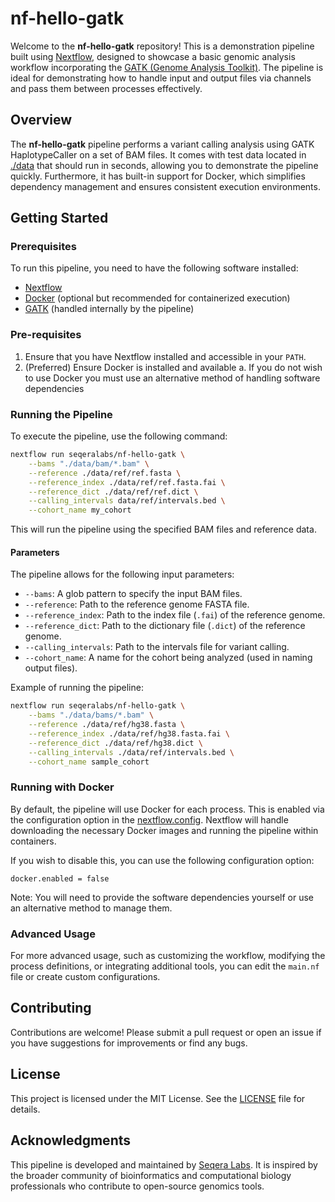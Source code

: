 # nf-hello-gatk

Welcome to the **nf-hello-gatk** repository! This is a demonstration pipeline built using [Nextflow](https://www.nextflow.io/), designed to showcase a basic genomic analysis workflow incorporating the [GATK (Genome Analysis Toolkit)](https://gatk.broadinstitute.org/). The pipeline is ideal for demonstrating how to handle input and output files via channels and pass them between processes effectively.

## Overview

The **nf-hello-gatk** pipeline performs a variant calling analysis using GATK HaplotypeCaller on a set of BAM files. It comes with test data located in [./data](./data/) that should run in seconds, allowing you to demonstrate the pipeline quickly. Furthermore, it has built-in support for Docker, which simplifies dependency management and ensures consistent execution environments.

## Getting Started

### Prerequisites

To run this pipeline, you need to have the following software installed:

- [Nextflow](https://www.nextflow.io/)
- [Docker](https://www.docker.com/) (optional but recommended for containerized execution)
- [GATK](https://gatk.broadinstitute.org/) (handled internally by the pipeline)

### Pre-requisites

1. Ensure that you have Nextflow installed and accessible in your `PATH`.
1. (Preferred) Ensure Docker is installed and available
    a. If you do not wish to use Docker you must use an alternative method of handling software dependencies

### Running the Pipeline

To execute the pipeline, use the following command:

```bash
nextflow run seqeralabs/nf-hello-gatk \
    --bams "./data/bam/*.bam" \
    --reference ./data/ref/ref.fasta \
    --reference_index ./data/ref/ref.fasta.fai \
    --reference_dict ./data/ref/ref.dict \
    --calling_intervals data/ref/intervals.bed \
    --cohort_name my_cohort
```

This will run the pipeline using the specified BAM files and reference data.

#### Parameters

The pipeline allows for the following input parameters:

- `--bams`: A glob pattern to specify the input BAM files.
- `--reference`: Path to the reference genome FASTA file.
- `--reference_index`: Path to the index file (`.fai`) of the reference genome.
- `--reference_dict`: Path to the dictionary file (`.dict`) of the reference genome.
- `--calling_intervals`: Path to the intervals file for variant calling.
- `--cohort_name`: A name for the cohort being analyzed (used in naming output files).

Example of running the pipeline:

```bash
nextflow run seqeralabs/nf-hello-gatk \
    --bams "./data/bams/*.bam" \
    --reference ./data/ref/hg38.fasta \
    --reference_index ./data/ref/hg38.fasta.fai \
    --reference_dict ./data/ref/hg38.dict \
    --calling_intervals ./data/ref/intervals.bed \
    --cohort_name sample_cohort
```

### Running with Docker

By default, the pipeline will use Docker for each process. This is enabled via the configuration option in the [nextflow.config](./nextflow.config). Nextflow will handle downloading the necessary Docker images and running the pipeline within containers.

If you wish to disable this, you can use the following configuration option:

```config
docker.enabled = false
```

Note: You will need to provide the software dependencies yourself or use an alternative method to manage them.

### Advanced Usage

For more advanced usage, such as customizing the workflow, modifying the process definitions, or integrating additional tools, you can edit the `main.nf` file or create custom configurations.

## Contributing

Contributions are welcome! Please submit a pull request or open an issue if you have suggestions for improvements or find any bugs.

## License

This project is licensed under the MIT License. See the [LICENSE](LICENSE) file for details.

## Acknowledgments

This pipeline is developed and maintained by [Seqera Labs](https://seqera.io/). It is inspired by the broader community of bioinformatics and computational biology professionals who contribute to open-source genomics tools.

